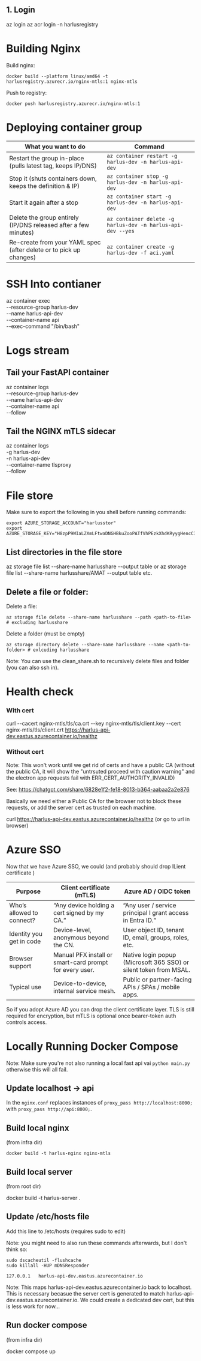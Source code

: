## 1. Login

az login
az acr login -n harlusregistry

# Building Nginx

Build nginx:

```
docker build --platform linux/amd64 -t harlusregistry.azurecr.io/nginx-mtls:1 nginx-mtls
```

Push to registry:

```
docker push harlusregistry.azurecr.io/nginx-mtls:1
```

# Deploying container group

| What you want to do                                                | Command                                                     |
| ------------------------------------------------------------------ | ----------------------------------------------------------- |
| Restart the group in-place (pulls latest tag, keeps IP/DNS)        | `az container restart -g harlus-dev -n harlus-api-dev`      |
| Stop it (shuts containers down, keeps the definition & IP)         | `az container stop -g harlus-dev -n harlus-api-dev`         |
| Start it again after a stop                                        | `az container start -g harlus-dev -n harlus-api-dev`        |
| Delete the group entirely (IP/DNS released after a few minutes)    | `az container delete -g harlus-dev -n harlus-api-dev --yes` |
| Re-create from your YAML spec (after delete or to pick up changes) | `az container create -g harlus-dev -f aci.yaml`             |

# SSH Into contianer

az container exec \
 --resource-group harlus-dev \
 --name harlus-api-dev \
 --container-name api \
 --exec-command "/bin/bash"

# Logs stream

## Tail your FastAPI container

az container logs \
 --resource-group harlus-dev \
 --name harlus-api-dev \
 --container-name api \
 --follow

## Tail the NGINX mTLS sidecar

az container logs \
 -g harlus-dev \
 -n harlus-api-dev \
 --container-name tlsproxy \
 --follow

# File store

Make sure to export the following in you shell before running commands:

```
export AZURE_STORAGE_ACCOUNT="harlusstor"
export AZURE_STORAGE_KEY="H8zpP9WIaLZXmLFtwaDNGHBkuZooPATfVhPEzkXhdKRyygHencC3WertPRGYvMVVHzy1V3Q2uBjj+AStfayGUw=="
```

## List directories in the file store

az storage file list --share-name harlusshare --output table
or
az storage file list --share-name harlusshare/AMAT --output table
etc.

## Delete a file or folder:

Delete a file:

```
az storage file delete --share-name harlusshare --path <path-to-file> # excluding harlusshare
```

Delete a folder (must be empty)

```
az storage directory delete --share-name harlusshare --name <path-to-folder> # exlcuding harlusshare
```

Note: You can use the clean_share.sh to recursively delete files and folder (you can also ssh in).

# Health check

### With cert

curl --cacert nginx-mtls/tls/ca.crt --key nginx-mtls/tls/client.key --cert nginx-mtls/tls/client.crt https://harlus-api-dev.eastus.azurecontainer.io/healthz

### Without cert

Note: This won't work until we get rid of certs and have a public CA (without the public CA, it will show the "untrsuted proceed with caution warning" and the electron app requests fail with ERR_CERT_AUTHORITY_INVALID)

See: https://chatgpt.com/share/6828e1f2-fe18-8013-b364-aabaa2a2e876

Basically we need either a Public CA for the browser not to block these requests, or add the server cert as trusted on each machine.

curl https://harlus-api-dev.eastus.azurecontainer.io/healthz (or go to url in browser)

# Azure SSO

Now that we have Azure SSO, we could (and probably should drop lLient certificate )

| Purpose                   | Client certificate (mTLS)                               | Azure AD / OIDC token                                             |
| ------------------------- | ------------------------------------------------------- | ----------------------------------------------------------------- |
| Who’s allowed to connect? | “Any device holding a cert signed by my CA.”            | “Any user / service principal I grant access in Entra ID.”        |
| Identity you get in code  | Device-level, anonymous beyond the CN.                  | User object ID, tenant ID, email, groups, roles, etc.             |
| Browser support           | Manual PFX install or smart-card prompt for every user. | Native login popup (Microsoft 365 SSO) or silent token from MSAL. |
| Typical use               | Device-to-device, internal service mesh.                | Public or partner-facing APIs / SPAs / mobile apps.               |

So if you adopt Azure AD you can drop the client certificate layer.
TLS is still required for encryption, but mTLS is optional once bearer-token auth controls access.

# Locally Running Docker Compose

Note: Make sure you're not also running a local fast api vai `python main.py` otherwise this will all fail.

## Update localhost -> api

In the `nginx.conf` replaces instances of `proxy_pass http://localhost:8000;` with `proxy_pass http://api:8000;`.

## Build local nginx

(from infra dir)

```
docker build -t harlus-nginx nginx-mtls
```

## Build local server

(from root dir)

docker build -t harlus-server .

## Update /etc/hosts file

Add this line to /etc/hosts (requires sudo to edit)

Note: you might need to also run these commands afterwards, but I don't think so:

```
sudo dscacheutil -flushcache
sudo killall -HUP mDNSResponder
```

```
127.0.0.1   harlus-api-dev.eastus.azurecontainer.io
```

Note: This maps harlus-api-dev.eastus.azurecontainer.io back to localhost. This is necessary becasue the server cert is generated to match harlus-api-dev.eastus.azurecontainer.io. We could create a dedicated dev cert, but this is less work for now...

## Run docker compose

(from infra dir)

docker compose up

